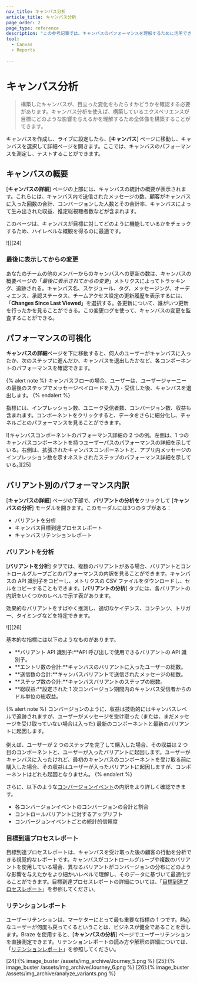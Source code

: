 ```yaml
---
nav_title: キャンバス分析
article_title: キャンバス分析
page_order: 2
page_type: reference
description: "この参考記事では、キャンバスのパフォーマンスを理解するために活用できるさまざまな分析とレポートについて説明します。"
tool: 
  - Canvas
  - Reports
  
---
```


# キャンバス分析

> 構築したキャンバスが、目立った変化をもたらすかどうかを確認する必要があります。キャンバス分析を使えば、構築しているエクスペリエンスが目標にどのような影響を与えるかを理解するため全体像を構築することができます。 

キャンバスを作成し、ライブに設定したら、[**キャンバス**] ページに移動し、キャンバスを選択して詳細ページを開きます。ここでは、キャンバスのパフォーマンスを測定し、テストすることができます。

## キャンバスの概要

[**キャンバスの詳細**] ページの上部には、キャンバスの統計の概要が表示されます。これらには、キャンバス内で送信されたメッセージの数、顧客がキャンバスに入った回数の合計、コンバージョンした人数とその合計率、キャンバスによって生み出された収益、推定総視聴者数などが含まれます。 

このページは、キャンバスが目標に対してどのように機能しているかをチェックするため、ハイレベルな概観を得るのに最適です。

![][24]

### 最後に表示してからの変更

あなたのチームの他のメンバーからのキャンバスへの更新の数は、キャンバスの概要ページの「*最後に表示されてからの変更*」メトリクスによってトラッキング、追跡される。キャンバス名、スケジュール、タグ、メッセージング、オーディエンス、承認ステータス、チームアクセス設定の更新履歴を表示するには、「**Changes Since Last Viewed**」を選択する。各更新について、誰がいつ更新を行ったかを見ることができる。この変更ログを使って、キャンバスの変更を監査することができる。

## パフォーマンスの可視化

**キャンバスの詳細**ページを下に移動すると、何人のユーザーがキャンバスに入ったか、次のステップに進んだか、キャンバスを退出したかなど、各コンポーネントのパフォーマンスを確認できます。 

{% alert note %}
キャンバスフローの場合、ユーザーは、ユーザージャーニーの最後のステップでメッセージペイロードを入力・受信した後、キャンバスを退出します。
{% endalert %}

指標には、インプレッション数、ユニーク受信者数、コンバージョン数、収益も含まれます。コンポーネントをクリックすると、データをさらに細分化し、チャネルごとのパフォーマンスを見ることができます。

![キャンバスコンポーネントのパフォーマンス詳細の 2 つの例。左側は、1 つのキャンバスコンポーネントを持つユーザーパスのパフォーマンスの詳細を示している。右側は、拡張されたキャンバスコンポーネントと、アプリ内メッセージのインプレッション数を示すネストされたステップのパフォーマンス詳細を示している。][25]

## バリアント別のパフォーマンス内訳

[**キャンバスの詳細**] ページの下部で、**バリアントの分析を**クリックして [**キャンバスの分析**] モーダルを開きます。このモーダルには3つのタブがある： 

- バリアントを分析
- キャンバス目標到達プロセスレポート
- キャンバスリテンションレポート

### バリアントを分析

[**バリアントを分析**] タブでは、複数のバリアントがある場合、バリアントとコントロールグループごとのパフォーマンスの内訳を見ることができます。キャンバスの API 識別子をコピーし、メトリクスの CSV ファイルをダウンロードし、セルをコピーすることもできます。[**バリアントの分析**] タブには、各バリアントの内訳をいくつかのレベルで示す表があります。 

効果的なバリアントをすばやく推測し、適切なケイデンス、コンテンツ、トリガー、タイミングなどを特定できます。

![][26]

基本的な指標には以下のようなものがあります。  

- **バリアント API 識別子:**API 呼び出しで使用できるバリアントの API 識別子。
- **エントリ数の合計:**キャンバスのバリアントに入ったユーザーの総数。
- **送信数の合計:**キャンバスバリアントで送信されたメッセージの総数。
- **ステップ数の合計:**キャンバスバリアントのステップの総数。
- **総収益:**設定された 1 次コンバージョン期間内のキャンバス受信者からのドル単位の総収益。

{% alert note %}
コンバージョンのように、収益は技術的にはキャンバスレベルで追跡されますが、ユーザーがメッセージを受け取った (または、まだメッセージを受け取っていない場合は入った) 最新のコンポーネントと最新のバリアントに起因します。<br><br>
例えば、ユーザーが 2 つのステップを完了して購入した場合、その収益は 2 つ目のコンポーネントと、ユーザーが入ったバリアントに起因します。ユーザーがキャンバスに入ったけれど、最初のキャンバスのコンポーネントを受け取る前に購入した場合、その収益はユーザーが入ったバリアントに起因しますが、コンポーネントはどれも起因となりません。
{% endalert %}

さらに、以下のような[コンバージョンイベント]({{site.baseurl}}/user_guide/engagement_tools/campaigns/building_campaigns/conversion_events/)の内訳をより詳しく確認できます。

- 各コンバージョンイベントのコンバージョンの合計と割合
- コントロールバリアントに対するアップリフト
- コンバージョンイベントごとの統計的信頼度

### 目標到達プロセスレポート

目標到達プロセスレポートは、キャンバスを受け取った後の顧客の行動を分析できる視覚的なレポートです。キャンバスがコントロールグループや複数のバリアントを使用している場合、異なるバリアントがコンバージョンの分布にどのような影響を与えたかをより細かいレベルで理解し、そのデータに基づいて最適化することができます。目標到達プロセスレポートの詳細については、「[目標到達プロセスレポート][2]」を参照してください。

### リテンションレポート

ユーザーリテンションは、マーケターにとって最も重要な指標の 1 つです。熱心なユーザーが何度も戻ってくるということは、ビジネスが健全であることを示します。Braze を使用すると、[**キャンバスの分析**] ページでユーザーリテンションを直接測定できます。リテンションレポートの読み方や解釈の詳細については、「[リテンションレポート][1]」を参照してください。

[1]: {{site.baseurl}}/user_guide/engagement_tools/canvas/retention_reports/
[2]: {{site.baseurl}}/user_guide/engagement_tools/canvas/canvas_funnel_reports/
[24]:{% image_buster /assets/img_archive/Journey_5.png %}
[25]:{% image_buster /assets/img_archive/Journey_6.png %}
[26]:{% image_buster /assets/img_archive/analyze_variants.png %}
